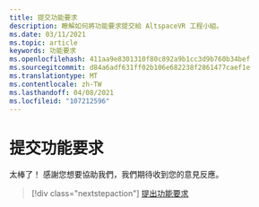 ```yaml
---
title: 提交功能要求
description: 瞭解如何將功能要求提交給 AltspaceVR 工程小組。
ms.date: 03/11/2021
ms.topic: article
keywords: 功能要求
ms.openlocfilehash: 411aa9e8301310f80c892a9b1cc3d9b760b34bef
ms.sourcegitcommit: d84a6adf631ff02b106e682238f2861477caef1e
ms.translationtype: MT
ms.contentlocale: zh-TW
ms.lasthandoff: 04/08/2021
ms.locfileid: "107212596"
---
```

# <a name="submitting-feature-requests"></a>提交功能要求

太棒了！ 感謝您想要協助我們，我們期待收到您的意見反應。

> [!div class="nextstepaction"] 
> [提出功能要求](https://help.altvr.com/hc/en-us/requests/new?ticket_form_id=360001742213)
